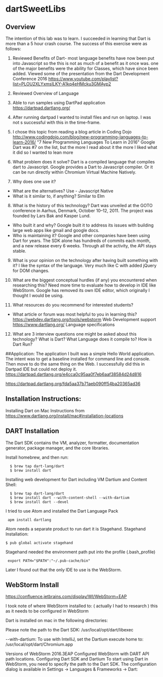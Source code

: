 # dartSweetLibs  

## Overview
The intention of this lab was to learn.  I succeeded in learning that Dart
is more than a 5 hour crash course.  The success of this exercise were as follows:
1. Reviewed Benefits of Dart- most language benefits have now been put into Javascript
   so the this is not as much of a benefit as it once was.  one of the major benefits were
   the ability for Classes, which have since been added.
   Viewed some of the presentation from the Dart Development Conference 2016
   https://www.youtube.com/playlist?list=PLOU2XLYxmsILKY-A1kq4eHMcku3GMAyp2

2. Reviewed Overview of Language
3. Able to run samples using DartPad application
  https://dartpad.dartlang.org/
4. After running dartpad I wanted to install files and run on laptop.  I was not s
   successful with this in the time-frame.   

5. I chose this topic from reading a blog article in Coding Dojo http://www.codingdojo.com/blog/new-programming-languages-to-learn-2016/
  "7 New Programming Languages To Learn in 2016"  Google Dart was #7 on the list, but the more I read about it the more I liked what it did so I wanted to lean more

6. What problem does it solve?
  Dart is a compiled language that compiles dart to Javascript.  Google provides a Dart to Javascript compiler. Or it can be run directly within Chromium Virtual Machine Natively.

7. Why does one use it?
  - What are the alternatives? Use - Javascript Native
  - What is it similar to, if anything?  Similar to Elm


8. What is the history of this technology?
  Dart was unveiled at the GOTO conference in Aarhus, Denmark, October 10–12, 2011. The project was founded by Lars Bak and Kasper Lund.
  - Who built it and why?  Google built it to address its issues with building large
    web apps like gmail and google docs.
  - Who is maintaining it?
    Google and other companies have been using Dart for years. The SDK alone has hundreds of commits each month, and a new release every 6 weeks. Through all the activity, the API stays stable.
9. What is your opinion on the technology after having built something with it?
  I like the syntax of the language.  Very much like C with added jQuery for DOM changes.  
10. What are the biggest conceptual hurdles (if any) you encountered when researching this?
  Need more time to evaluate how to develop in IDE like WebStorm.  Google has removed its own
  IDE editor, which originally I thought I would be using.

11. What resources do you recommend for interested students?
  - What article or forum was most helpful to you in learning this?
  https://webdev.dartlang.org/tools/webstorm  Web Development support
  https://www.dartlang.org/  Language specifications

12. What are 3 interview questions one might be asked about this technology?
  What is Dart?  What Language does it compile to?  How is Dart Run?

##Application:
The application I built was a simple Hello World application.  The intent was to get a baseline installed for command line and console.  Then move to do the same thing on the Web.  I successfully did this in Dartpad IDE but could not deploy it.
https://dartpad.dartlang.org/e4cca0c95aa0f7eb6aaf38584d24d816

https://dartpad.dartlang.org/fda5aa37b71aeb090ff54ba20365ad36



## Installation Instructions:

  Installing Dart on Mac Instructions from https://www.dartlang.org/install/mac#installation-locations

  ## DART Installation

  The Dart SDK contains the VM, analyzer, formatter, documentation generator, package manager, and the core libraries.

  Install homebrew, and then run:
  ```
    $ brew tap dart-lang/dart
    $ brew install dart
  ```
  Installing  web development for Dart including VM Dartium and Content Shell:
  ```
    $ brew tap dart-lang/dart
    $ brew install dart --with-content-shell --with-dartium
    $ brew install dart --devel
  ```
  I tried to use Atom and installed the Dart Language Pack
  ```
   apm install dartlang
  ```
  Atom needs a separate product to run dart it is Stagehand.
  Stagehand Installation:
  ```
  $ pub global activate stagehand
  ```
  Stagehand needed the environment path put into the profile (.bash_profile)
  ```
   export PATH="$PATH":"~/.pub-cache/bin"
  ```

  Later I found out that the only IDE to use is the WebStorm.
  ## WebStorm Install
  https://confluence.jetbrains.com/display/WI/WebStorm+EAP

  I took note of where WebStorm installed to:  ( actually I had to research ) this
  as it needs to be configured in WebStorm

   Dart is installed on mac in the following directories:

   Please note the path to the Dart SDK:
  /usr/local/opt/dart/libexec

  --with-dartium:
  To use with IntelliJ, set the Dartium execute home to:
  /usr/local/opt/dart/Chromium.app

  Versions of WebStorm 2016.3EAP
  Configured WebStorm with DART API path locations.
  Configuring Dart SDK and Dartium
  To start using Dart in WebStorm, you need to specify the path to the Dart SDK.
  The configuration dialog is available in Settings → Languages & Frameworks → Dart:
